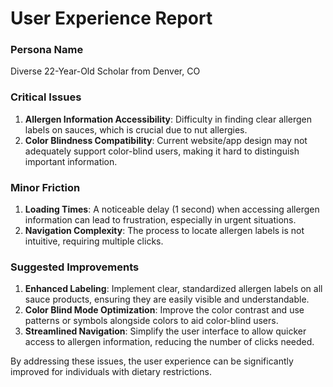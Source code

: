 # User Experience Report

### Persona Name
Diverse 22-Year-Old Scholar from Denver, CO

### Critical Issues
1. **Allergen Information Accessibility**: Difficulty in finding clear allergen labels on sauces, which is crucial due to nut allergies.
2. **Color Blindness Compatibility**: Current website/app design may not adequately support color-blind users, making it hard to distinguish important information.

### Minor Friction
1. **Loading Times**: A noticeable delay (1 second) when accessing allergen information can lead to frustration, especially in urgent situations.
2. **Navigation Complexity**: The process to locate allergen labels is not intuitive, requiring multiple clicks.

### Suggested Improvements
1. **Enhanced Labeling**: Implement clear, standardized allergen labels on all sauce products, ensuring they are easily visible and understandable.
2. **Color Blind Mode Optimization**: Improve the color contrast and use patterns or symbols alongside colors to aid color-blind users.
3. **Streamlined Navigation**: Simplify the user interface to allow quicker access to allergen information, reducing the number of clicks needed. 

By addressing these issues, the user experience can be significantly improved for individuals with dietary restrictions.